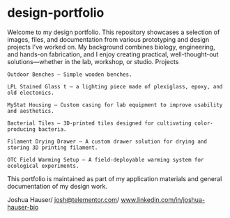 # design-portfolio

Welcome to my design portfolio. This repository showcases a selection of images, files, and documentation from various prototyping and design projects I’ve worked on. My background combines biology, engineering, and hands-on fabrication, and I enjoy creating practical, well-thought-out solutions—whether in the lab, workshop, or studio.
Projects

    Outdoor Benches – Simple wooden benches.

    LPL Stained Glass t – a lighting piece made of plexiglass, epoxy, and old electonics.

    MyStat Housing – Custom casing for lab equipment to improve usability and aesthetics.

    Bacterial Tiles – 3D-printed tiles designed for cultivating color-producing bacteria.

    Filament Drying Drawer – A custom drawer solution for drying and storing 3D printing filament.

    OTC Field Warming Setup – A field-deployable warming system for ecological experiments.

This portfolio is maintained as part of my application materials and general documentation of my design work.

Joshua Hauser/
josh@telementor.com/
www.linkedin.com/in/joshua-hauser-bio
